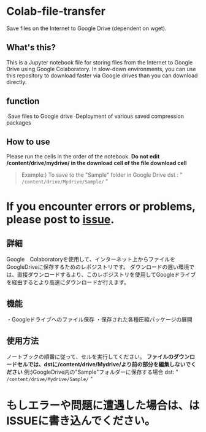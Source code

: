 # Colab-file-transfer
Save files on the Internet to Google Drive (dependent on wget).
## What's this?
This is a Jupyter notebook file for storing files from the Internet to Google Drive using Google Colaboratory.
In slow-down environments, you can use this repository to download faster via Google drives than you can download directly.
## function
·Save files to Google drive
·Deployment of various saved compression packages
## How to use
Please run the cells in the order of the notebook.
**Do not edit /content/drive/mydrive/ in the download cell of the file download cell**
> Example:) To save to the "Sample" folder in Google Drive
dst : " `/content/drive/Mydrive/Sample/`  "
# If you encounter errors or problems, please post to [issue](https://github.com/krtn0828/Colab-file-transfer/issues).

## 詳細
Google　Colaboratoryを使用して、インターネット上からファイルをGoogleDriveに保存するためのレポジストリです。
ダウンロードの遅い環境では、直接ダウンロードするより、このレポジストリを使用してGoogleドライブを経由するとより高速にダウンロードが行えます。
## 機能
・Googleドライブへのファイル保存
・保存された各種圧縮パッケージの展開
## 使用方法
ノートブックの順番に従って、セルを実行してください。
**ファイルのダウンロードセルでは、dstに/content/drive/Mydrive/より前の部分を編集しないでください**
例:)GoogleDrive内の"Sample"フォルダーに保存する場合
dst: "  `/content/drive/Mydrive/Sample/`  "
# もしエラーや問題に遭遇した場合は、はISSUEに書き込んでください。
